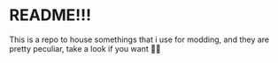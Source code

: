 # README!!!
This is a repo to house somethings that i use for modding, and they are pretty peculiar, take a look if you want 🤷‍♂️
